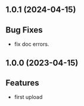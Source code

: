 ## 1.0.1 (2024-04-15)

## Bug Fixes

- fix doc errors.

## 1.0.0 (2023-04-15)

## Features

- first upload